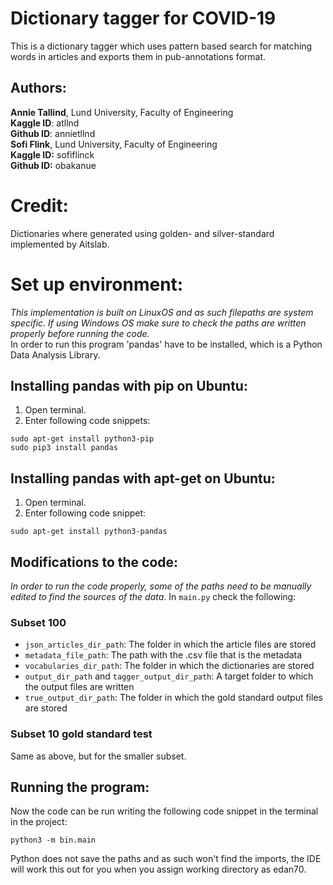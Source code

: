 # Dictionary tagger for COVID-19
This is a dictionary tagger which uses pattern based search for matching words in articles and exports them in pub-annotations format.

## Authors:
**Annie Tallind**, Lund University, Faculty of Engineering   
**Kaggle ID**: atllnd   
**Github ID**: annietllnd   
**Sofi Flink**, Lund University, Faculty of Engineering   
**Kaggle ID:** sofiflinck   
**Github ID:** obakanue

# Credit:
Dictionaries where generated using golden- and silver-standard
implemented by Aitslab.

# Set up environment:
*This implementation is built on LinuxOS and as such filepaths are system specific. If using Windows OS make sure to check the paths are written properly before running the code.*   
In order to run this program 'pandas' have to be installed, which is a Python Data Analysis Library. 
## Installing pandas with pip on Ubuntu:
1. Open terminal.
2. Enter following code snippets:
```
sudo apt-get install python3-pip
sudo pip3 install pandas
```

## Installing pandas with apt-get on Ubuntu:
1. Open terminal.
2. Enter following code snippet:
```
sudo apt-get install python3-pandas
```

## Modifications to the code: 
*In order to run the code properly, some of the paths need to be manually edited to find the sources of the data*. In `main.py` check the following:
### Subset 100
- `json_articles_dir_path`: The folder in which the article files are stored
- `metadata_file_path`: The path with the .csv file that is the metadata
- `vocabularies_dir_path`: The folder in which the dictionaries are stored
- `output_dir_path` and `tagger_output_dir_path`: A target folder to which the output files are written
- `true_output_dir_path`: The folder in which the gold standard output files are stored

### Subset 10 gold standard test
Same as above, but for the smaller subset. 

## Running the program:

Now the code can be run writing the following code snippet in the terminal in the project:
```
python3 -m bin.main
```
Python does not save the paths and as such won't find the imports, the IDE will work this out for you when you assign
working directory as edan70.